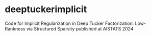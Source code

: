 # deeptuckerimplicit
Code for Implicit Regularization in Deep Tucker Factorization: Low-Rankness via Structured Sparsity published at AISTATS 2024
